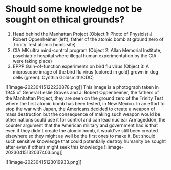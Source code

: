 #  Should some knowledge not be sought on ethical grounds?
1. Head behind the Manhattan Project (Object 1: Photo of Physicist J Robert Oppenheimer (left), father of the atomic bomb at ground zero of Trinity Test atomic bomb site)
2. CIA MK ultra mind-control program (Object 2: Allan Memorial Institute, psychiatric hospital where illegal human experimentation by the CIA were taking place)
3. EPPP Gain-of-function experiments on bird flu virus (Object 3: A microscope image of the bird flu virus (colored in gold) grown in dog cells (green). Cynthia Goldsmith/CDC)

![[image-20230415122230878.png]]
This image is a photograph taken in 1945 of General Leslie Groves and J. Robert Oppenheimer, the fathers of the Manhattan Project, they are seen on the ground zero of the Trinity Test where the first atomic bomb has been tested, in New Mexico. In an effort to stop the war with Japan, the Americans decided to create a weapon of mass destruction but the consequence of making such weapon would be other nations could use it for control and can lead nuclear Armageddon, the counter argument that the American military and government had is that even if they didn't create the atomic bomb, it would've still been created elsewhere so they might as well be the first ones to make it. But should such sensitive knowledge that could potentially destroy humanity be sought after even if others might seek this knowledge
![[image-20230415132037403.png]]

![[image-20230415123019933.png]]



